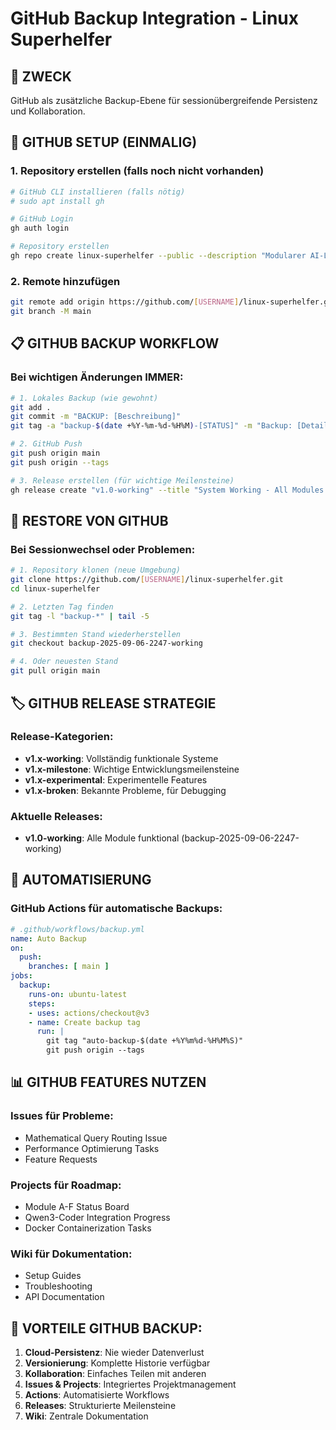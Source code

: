 # GitHub Backup Integration - Linux Superhelfer

## 🎯 ZWECK
GitHub als zusätzliche Backup-Ebene für sessionübergreifende Persistenz und Kollaboration.

## 🚀 GITHUB SETUP (EINMALIG)

### 1. Repository erstellen (falls noch nicht vorhanden)
```bash
# GitHub CLI installieren (falls nötig)
# sudo apt install gh

# GitHub Login
gh auth login

# Repository erstellen
gh repo create linux-superhelfer --public --description "Modularer AI-Linux-Assistent mit 6 Mikroservices"
```

### 2. Remote hinzufügen
```bash
git remote add origin https://github.com/[USERNAME]/linux-superhelfer.git
git branch -M main
```

## 📋 GITHUB BACKUP WORKFLOW

### Bei wichtigen Änderungen IMMER:
```bash
# 1. Lokales Backup (wie gewohnt)
git add .
git commit -m "BACKUP: [Beschreibung]"
git tag -a "backup-$(date +%Y-%m-%d-%H%M)-[STATUS]" -m "Backup: [Details]"

# 2. GitHub Push
git push origin main
git push origin --tags

# 3. Release erstellen (für wichtige Meilensteine)
gh release create "v1.0-working" --title "System Working - All Modules Functional" --notes "Alle 6 Module funktional, GUI repariert, Math-Routing suboptimal"
```

## 🔄 RESTORE VON GITHUB

### Bei Sessionwechsel oder Problemen:
```bash
# 1. Repository klonen (neue Umgebung)
git clone https://github.com/[USERNAME]/linux-superhelfer.git
cd linux-superhelfer

# 2. Letzten Tag finden
git tag -l "backup-*" | tail -5

# 3. Bestimmten Stand wiederherstellen
git checkout backup-2025-09-06-2247-working

# 4. Oder neuesten Stand
git pull origin main
```

## 🏷️ GITHUB RELEASE STRATEGIE

### Release-Kategorien:
- **v1.x-working**: Vollständig funktionale Systeme
- **v1.x-milestone**: Wichtige Entwicklungsmeilensteine  
- **v1.x-experimental**: Experimentelle Features
- **v1.x-broken**: Bekannte Probleme, für Debugging

### Aktuelle Releases:
- **v1.0-working**: Alle Module funktional (backup-2025-09-06-2247-working)

## 🔧 AUTOMATISIERUNG

### GitHub Actions für automatische Backups:
```yaml
# .github/workflows/backup.yml
name: Auto Backup
on:
  push:
    branches: [ main ]
jobs:
  backup:
    runs-on: ubuntu-latest
    steps:
    - uses: actions/checkout@v3
    - name: Create backup tag
      run: |
        git tag "auto-backup-$(date +%Y%m%d-%H%M%S)"
        git push origin --tags
```

## 📊 GITHUB FEATURES NUTZEN

### Issues für Probleme:
- Mathematical Query Routing Issue
- Performance Optimierung Tasks
- Feature Requests

### Projects für Roadmap:
- Module A-F Status Board
- Qwen3-Coder Integration Progress
- Docker Containerization Tasks

### Wiki für Dokumentation:
- Setup Guides
- Troubleshooting
- API Documentation

## 🎯 VORTEILE GITHUB BACKUP:

1. **Cloud-Persistenz**: Nie wieder Datenverlust
2. **Versionierung**: Komplette Historie verfügbar
3. **Kollaboration**: Einfaches Teilen mit anderen
4. **Issues & Projects**: Integriertes Projektmanagement
5. **Actions**: Automatisierte Workflows
6. **Releases**: Strukturierte Meilensteine
7. **Wiki**: Zentrale Dokumentation